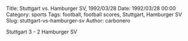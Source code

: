 Title: Stuttgart vs. Hamburger SV, 1992/03/28
Date: 1992/03/28 00:00
Category: sports
Tags: football, football scores, Stuttgart, Hamburger SV
Slug: stuttgart-vs-hamburger-sv
Author: carbonero


Stuttgart 3 - 2 Hamburger SV

